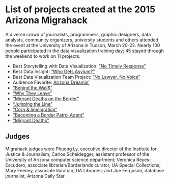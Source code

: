 # List of projects created at the 2015 Arizona Migrahack

A diverse crowd of journalists, programmers, graphic designers, data analysts, community organizers, university students and others attended the event at the University of Arizona in Tucson, March 20-22. Nearly 100 people participated in the data visualization training day; 45 stayed through the weekend to work on 11 projects.

* Best Storytelling with Data Visualization: [“No Timely Response”](https://github.com/justicejournalism/notr)
* Best Data Insight: [“Who Gets Asylum?”](https://github.com/justicejournalism/asylum)
* Best Data Visualization Team Project: [“No Lawyer, No Voice”](https://github.com/justicejournalism/cactus_kings)
* Audience Favorite: [Arizona Dreamin’](https://github.com/justicejournalism/migrahack2015)
* [“Behind the Wall$”](#)
* [“Why They Leave”](#)
* [“Migrant Deaths on the Border”](#)
* [“Jumping the Line”](#)
* [“Corn & Immigration”](#)
* [“Becoming a Border Patrol Agent”](https://github.com/justicejournalism/projects)
* [“Migrant Deaths”](#)


## Judges
Migrahack judges were Phuong Ly, executive director of the Institute for Justice & Journalism; Carlos Scheidegger, assistant professor of the University of Arizona computer science department; Veronica Reyes-Escudero, associate librarian/Borderlands curator, UA Special Collections; Mary Feeney, associate librarian, UA Libraries; and Joe Ferguson, database journalist, Arizona Daily Star.